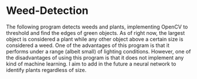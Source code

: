 # Weed-Detection

The following program detects weeds and plants, implementing OpenCV to threshold and find the edges of green objects.
As of right now, the largest object is considered a plant while any other object above a certain size is considered a weed.
One of the advantages of this program is that it performs under a range (albeit small) of lighting conditions.
However, one of the disadvantages of using this program is that it does not implement any kind of machine learning.
I aim to add in the future a neural network to identify plants regardless of size.